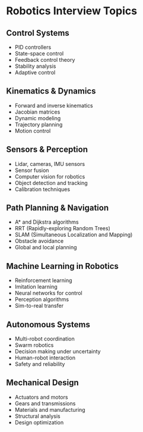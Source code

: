 # Robotics Interview Topics

## Control Systems
- PID controllers
- State-space control
- Feedback control theory
- Stability analysis
- Adaptive control

## Kinematics & Dynamics
- Forward and inverse kinematics
- Jacobian matrices
- Dynamic modeling
- Trajectory planning
- Motion control

## Sensors & Perception
- Lidar, cameras, IMU sensors
- Sensor fusion
- Computer vision for robotics
- Object detection and tracking
- Calibration techniques

## Path Planning & Navigation
- A* and Dijkstra algorithms
- RRT (Rapidly-exploring Random Trees)
- SLAM (Simultaneous Localization and Mapping)
- Obstacle avoidance
- Global and local planning

## Machine Learning in Robotics
- Reinforcement learning
- Imitation learning
- Neural networks for control
- Perception algorithms
- Sim-to-real transfer

## Autonomous Systems
- Multi-robot coordination
- Swarm robotics
- Decision making under uncertainty
- Human-robot interaction
- Safety and reliability

## Mechanical Design
- Actuators and motors
- Gears and transmissions
- Materials and manufacturing
- Structural analysis
- Design optimization
